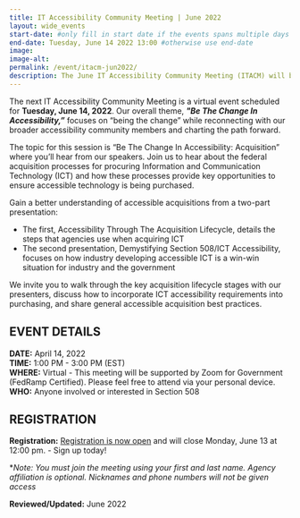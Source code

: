 ```yaml
---
title: IT Accessibility Community Meeting | June 2022 
layout: wide_events
start-date: #only fill in start date if the events spans multiple days
end-date: Tuesday, June 14 2022 13:00 #otherwise use end-date
image:
image-alt: 
permalink: /event/itacm-jun2022/
description: The June IT Accessibility Community Meeting (ITACM) will be held on Tuesday, June 14, 2022. Join us to hear about the federal acquisition processes for procuring Information and Communication Technology (ICT) and how these processes provide key opportunities to ensure accessible technology is being purchased.
---
```


The next IT Accessibility Community Meeting is a virtual event scheduled for **Tuesday, June 14, 2022**. Our overall theme, ***"Be The Change In Accessibility,”*** focuses on “being the change” while reconnecting with our broader accessibility community members and charting the path forward.

The topic for this session is “Be The Change In Accessibility: Acquisition” where you’ll hear from our speakers.  Join us to hear about the federal acquisition processes for procuring Information and Communication Technology (ICT) and how these processes provide key opportunities to ensure accessible technology is being purchased.

Gain a better understanding of accessible acquisitions from a two-part presentation:

* The first, Accessibility Through The Acquisition Lifecycle, details the steps that agencies use when acquiring ICT
* The second presentation, Demystifying Section 508/ICT Accessibility, focuses on how industry developing accessible ICT is a win-win situation for industry and the government

We invite you to walk through the key acquisition lifecycle stages with our presenters, discuss how to incorporate ICT accessibility requirements into purchasing, and share general accessible acquisition best practices.

## EVENT DETAILS
**DATE:** April 14, 2022  
**TIME:** 1:00 PM - 3:00 PM (EST)  
**WHERE:** Virtual - This meeting will be supported by Zoom for Government (FedRamp Certified). Please feel free to attend via your personal device.  
**WHO:** Anyone involved or interested in Section 508  

## REGISTRATION
**Registration:** <a href="https://feedback.gsa.gov/jfe/form/SV_3kNpfViBNQZVNNY" target="_blank">Registration is now open</a> and will close Monday, June 13 at 12:00 pm. - Sign up today!

**Note: You must join the meeting using your first and last name. Agency affiliation is optional. Nicknames and phone numbers will not be given access*

**Reviewed/Updated:** June 2022